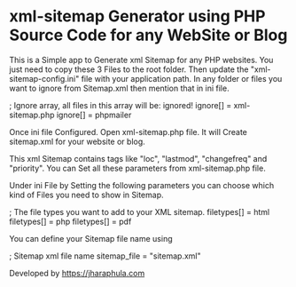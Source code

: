 # xml-sitemap Generator using PHP Source Code for any WebSite or Blog

This is a Simple app to Generate xml Sitemap for any PHP websites. You just need to copy these 3 Files to the root folder. Then update the "xml-sitemap-config.ini" file with your application path. In any folder or files you want to ignore from Sitemap.xml then mention that in ini file.

; Ignore array, all files in this array will be: ignored!
ignore[] = xml-sitemap.php
ignore[] = phpmailer

Once ini file Configured. Open xml-sitemap.php file. It will Create sitemap.xml for your website or blog.

This xml Sitemap contains tags like "loc", "lastmod", "changefreq" and "priority". You can Set all these parameters from xml-sitemap.php file.

Under ini File by Setting the following parameters you can choose which kind of Files you need to show in Sitemap.

; The file types you want to add to your XML sitemap.
filetypes[] = html
filetypes[] = php
filetypes[] = pdf

You can define your Sitemap file name using

; Sitemap xml file name
sitemap_file = "sitemap.xml"

Developed by https://jharaphula.com
